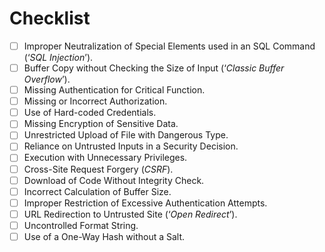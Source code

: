 # Checklist

* [ ] Improper Neutralization of Special Elements used in an SQL Command (‘_SQL Injection_’).
* [ ] Buffer Copy without Checking the Size of Input (‘_Classic Buffer Overflow_’).
* [ ] Missing Authentication for Critical Function.
* [ ] Missing or Incorrect Authorization.
* [ ] Use of Hard-coded Credentials.
* [ ] Missing Encryption of Sensitive Data.
* [ ] Unrestricted Upload of File with Dangerous Type.
* [ ] Reliance on Untrusted Inputs in a Security Decision.
* [ ] Execution with Unnecessary Privileges.
* [ ] Cross-Site Request Forgery (_CSRF_).
* [ ] Download of Code Without Integrity Check.
* [ ] Incorrect Calculation of Buffer Size.
* [ ] Improper Restriction of Excessive Authentication Attempts.
* [ ] URL Redirection to Untrusted Site (‘_Open Redirect_’).
* [ ] Uncontrolled Format String.
* [ ] Use of a One-Way Hash without a Salt.
